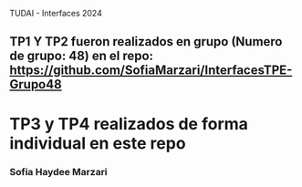 TUDAI - Interfaces 2024
## TP1 Y TP2 fueron realizados en grupo (Numero de grupo: 48) en el repo: https://github.com/SofiaMarzari/InterfacesTPE-Grupo48 ##
# TP3 y TP4 realizados de forma individual en este repo #

### Sofia Haydee Marzari ###
